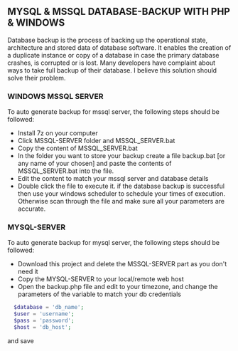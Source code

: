 ## MYSQL & MSSQL DATABASE-BACKUP WITH PHP & WINDOWS
Database backup is the process of backing up the operational state, architecture and stored data of database software. It enables the creation of a duplicate instance or copy of a database in case the primary database crashes, is corrupted or is lost. Many developers have complaint about ways to take full backup of their database. I believe this solution should solve their problem.

### WINDOWS MSSQL SERVER
  To auto generate backup for mssql server, the following steps should be followed:
  * Install 7z on your computer
  * Click MSSQL-SERVER folder and MSSQL_SERVER.bat
  * Copy the content of MSSQL_SERVER.bat
  * In the folder you want to store your backup create a file backup.bat [or any name of your chosen] and paste the contents of MSSQL_SERVER.bat into the file.
  * Edit the content to match your mssql server and database details
  * Double click the file to execute it. if the database backup is successful then use your windows scheduler to schedule your times of execution. Otherwise scan through the file and make sure all your parameters are accurate.
### MYSQL-SERVER
  To auto generate backup for mysql server, the following steps should be followed:
  * Download this project and delete the MSSQL-SERVER part as you don't need it
  * Copy the MYSQL-SERVER to your local/remote web host
  * Open the backup.php file and edit to your timezone, and change the parameters of the variable to match your db credentials
  ```php
    $database = 'db_name';
    $user = 'username';
    $pass = 'password';
    $host = 'db_host';
  ```
   and save
